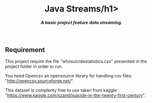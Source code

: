 <h1 align="center">Java Streams/h1>
<h5 align="center">A basic project feature data streaming.</h5><br/>

## Requirement

This project require the file "whosuicidestatistics.csv" presented in the project folder in order to run.

You need Opencsv an opensource library for handling csv files: "http://opencsv.sourceforge.net/".

This dataset is complenty free to use taken from kaggle : "https://www.kaggle.com/szamil/suicide-in-the-twenty-first-century".
